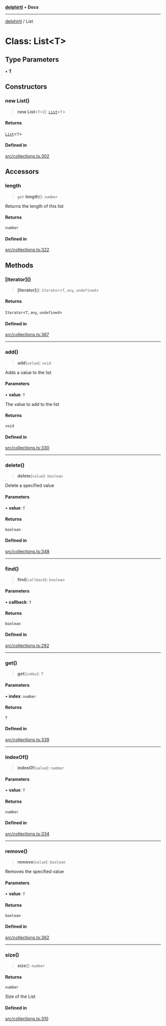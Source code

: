 [**delphirtl**](../README.md) • **Docs**

***

[delphirtl](../globals.md) / List

# Class: List\<T\>

## Type Parameters

• **T**

## Constructors

### new List()

> **new List**\<`T`\>(): [`List`](List.md)\<`T`\>

#### Returns

[`List`](List.md)\<`T`\>

#### Defined in

[src/collections.ts:302](https://github.com/chuacw/delphirtl/blob/330aebacf278bc1990fa50cf42ddc34bae1be0d7/src/collections.ts#L302)

## Accessors

### length

> `get` **length**(): `number`

Returns the length of this list

#### Returns

`number`

#### Defined in

[src/collections.ts:322](https://github.com/chuacw/delphirtl/blob/330aebacf278bc1990fa50cf42ddc34bae1be0d7/src/collections.ts#L322)

## Methods

### \[iterator\]()

> **\[iterator\]**(): `Iterator`\<`T`, `any`, `undefined`\>

#### Returns

`Iterator`\<`T`, `any`, `undefined`\>

#### Defined in

[src/collections.ts:367](https://github.com/chuacw/delphirtl/blob/330aebacf278bc1990fa50cf42ddc34bae1be0d7/src/collections.ts#L367)

***

### add()

> **add**(`value`): `void`

Adds a value to the list

#### Parameters

• **value**: `T`

The value to add to the list

#### Returns

`void`

#### Defined in

[src/collections.ts:330](https://github.com/chuacw/delphirtl/blob/330aebacf278bc1990fa50cf42ddc34bae1be0d7/src/collections.ts#L330)

***

### delete()

> **delete**(`value`): `boolean`

Delete a specified value

#### Parameters

• **value**: `T`

#### Returns

`boolean`

#### Defined in

[src/collections.ts:348](https://github.com/chuacw/delphirtl/blob/330aebacf278bc1990fa50cf42ddc34bae1be0d7/src/collections.ts#L348)

***

### find()

> **find**(`callback`): `boolean`

#### Parameters

• **callback**: `T`

#### Returns

`boolean`

#### Defined in

[src/collections.ts:292](https://github.com/chuacw/delphirtl/blob/330aebacf278bc1990fa50cf42ddc34bae1be0d7/src/collections.ts#L292)

***

### get()

> **get**(`index`): `T`

#### Parameters

• **index**: `number`

#### Returns

`T`

#### Defined in

[src/collections.ts:339](https://github.com/chuacw/delphirtl/blob/330aebacf278bc1990fa50cf42ddc34bae1be0d7/src/collections.ts#L339)

***

### indexOf()

> **indexOf**(`value`): `number`

#### Parameters

• **value**: `T`

#### Returns

`number`

#### Defined in

[src/collections.ts:334](https://github.com/chuacw/delphirtl/blob/330aebacf278bc1990fa50cf42ddc34bae1be0d7/src/collections.ts#L334)

***

### remove()

> **remove**(`value`): `boolean`

Removes the specified value

#### Parameters

• **value**: `T`

#### Returns

`boolean`

#### Defined in

[src/collections.ts:362](https://github.com/chuacw/delphirtl/blob/330aebacf278bc1990fa50cf42ddc34bae1be0d7/src/collections.ts#L362)

***

### size()

> **size**(): `number`

#### Returns

`number`

Size of the List

#### Defined in

[src/collections.ts:310](https://github.com/chuacw/delphirtl/blob/330aebacf278bc1990fa50cf42ddc34bae1be0d7/src/collections.ts#L310)
